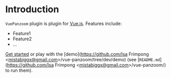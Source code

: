 # Introduction

`VuePanzoom` plugin is plugin for [Vue.js](http://vuejs.org).
Features include:

- Feature1
- Feature2
- ...

[Get started](./started/) or play with the [demo](https://github.com/Isa Frimpong &lt;mistabiggx@gmail.com&gt;/vue-panzoom/tree/dev/demo) (see [`README.md`](https://github.com/Isa Frimpong &lt;mistabiggx@gmail.com&gt;/vue-panzoom/) to run them).
